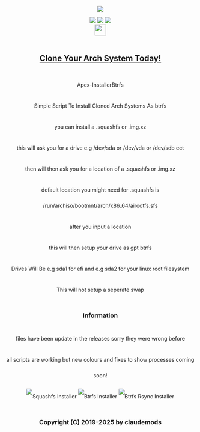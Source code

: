 <p align="center">
<img src="https://i.postimg.cc/JhMRf2RZ/claudemods-03-17-2025.gif">	


<div align="center">
  <a href="https://www.linux.org" target="_blank"><img src="https://img.shields.io/badge/OS-Linux-e06c75?style=for-the-badge&logo=linux" /></a>
	<a href="https://archlinux.org" target="_blank"><img src="https://img.shields.io/badge/DISTRO-Arch-56b6c2?style=for-the-badge&logo=arch-linux" /></a>
 <a href="https://cachyos.org/" target="_blank"><img src="https://img.shields.io/badge/DISTRO-CachyOS-00FFFF?style=for-the-badge&logo=CachyOS" /></a>
 
<div align="center" style="line-height: 3;">
  <a href="https://www.deepseek.com/" target="_blank">
    <img 
      alt="Homepage" 
      src="https://i.postimg.cc/Hs2vbbZ8/Deep-Seek-Homepage.png?raw=true" 
      style="height: 30px; width: auto;" 
    />
  </a>

##  [Clone Your Arch System Today!](https://github.com/claudemods/CS2A)


 

<div align="center">
 

Apex-InstallerBtrfs
 

<div align="center">
 

Simple Script To Install Cloned Arch Systems As btrfs 
 


 

you can install a .squashfs or .img.xz
 


 


 

this will ask you for a drive e.g /dev/sda or /dev/vda or /dev/sdb ect
 


 


 

then will then ask you for a location of a .squashfs or .img.xz
 


 

default location you might need for .squashfs is /run/archiso/bootmnt/arch/x86_64/airootfs.sfs
 


 

after you input a location 
 


 

this will then setup your drive as gpt btrfs
 


 

Drives Will Be e.g sda1 for efi and e.g sda2 for your linux root filesystem
 


 

This will not setup a seperate swap


### Information
files have been update in the releases sorry they were wrong before
<div align="center">
all scripts are working but new colours and fixes to show processes coming soon!


![Squashfs Installer](https://github.com/user-attachments/assets/a18648f2-53d9-4bab-9477-6d5a30408f23)
![Btrfs Installer](https://github.com/user-attachments/assets/38fe2e1f-029f-4c07-ba72-fd7f18813625)
![Btrfs Rsync Installer](https://github.com/user-attachments/assets/398a0886-b79e-4d6f-8c3f-9a6382779b1e)


### Copyright (C) 2019-2025 by claudemods 

